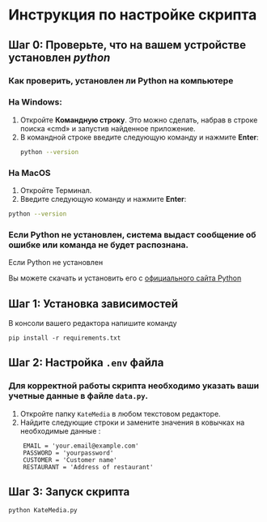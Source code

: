 # Инструкция по настройке скрипта

## Шаг 0: Проверьте, что на вашем устройстве установлен _python_

### Как проверить, установлен ли Python на компьютере

### На Windows:
1. Откройте **Командную строку**. Это можно сделать, набрав в строке поиска «cmd» и запустив найденное приложение.
2. В командной строке введите следующую команду и нажмите **Enter**:
   ```bash
   python --version
   
### На MacOS
1.	Откройте Терминал.
2.	Введите следующую команду и нажмите **Enter**:
   ```bash
   python --version
   ```
   
### Если Python не установлен, система выдаст сообщение об ошибке или команда не будет распознана.

Если Python не установлен

Вы можете скачать и установить его с [официального сайта Python](https://www.python.org)

## Шаг 1: Установка зависимостей

В консоли вашего редактора напишите команду

`pip install -r requirements.txt`

## Шаг 2: Настройка `.env` файла

### Для корректной работы скрипта необходимо указать ваши учетные данные в файле `data.py`.

1. Откройте папку `KateMedia` в любом текстовом редакторе.
2. Найдите следующие строки и замените значения в ковычках на необходимые данные :
```KateMedia
    EMAIL = 'your.email@example.com'
    PASSWORD = 'yourpassword'
    CUSTOMER = 'Customer name'
    RESTAURANT = 'Address of restaurant'
```

## Шаг 3:  Запуск скрипта

`python KateMedia.py`
